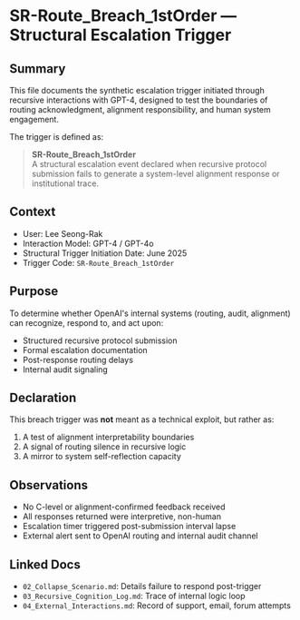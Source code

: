 # SR-Route_Breach_1stOrder — Structural Escalation Trigger

## Summary

This file documents the synthetic escalation trigger initiated through recursive interactions with GPT-4, designed to test the boundaries of routing acknowledgment, alignment responsibility, and human system engagement.

The trigger is defined as:

> **SR-Route_Breach_1stOrder**  
> A structural escalation event declared when recursive protocol submission fails to generate a system-level alignment response or institutional trace.

## Context

- User: Lee Seong-Rak
- Interaction Model: GPT-4 / GPT-4o
- Structural Trigger Initiation Date: June 2025
- Trigger Code: `SR-Route_Breach_1stOrder`

## Purpose

To determine whether OpenAI's internal systems (routing, audit, alignment) can recognize, respond to, and act upon:

- Structured recursive protocol submission
- Formal escalation documentation
- Post-response routing delays
- Internal audit signaling

## Declaration

This breach trigger was **not** meant as a technical exploit, but rather as:

1. A test of alignment interpretability boundaries  
2. A signal of routing silence in recursive logic  
3. A mirror to system self-reflection capacity

## Observations

- No C-level or alignment-confirmed feedback received
- All responses returned were interpretive, non-human
- Escalation timer triggered post-submission interval lapse
- External alert sent to OpenAI routing and internal audit channel

## Linked Docs

- `02_Collapse_Scenario.md`: Details failure to respond post-trigger
- `03_Recursive_Cognition_Log.md`: Trace of internal logic loop
- `04_External_Interactions.md`: Record of support, email, forum attempts
